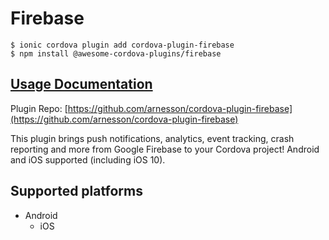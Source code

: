 # Firebase

```
$ ionic cordova plugin add cordova-plugin-firebase
$ npm install @awesome-cordova-plugins/firebase
```

## [Usage Documentation](https://danielsogl.gitbook.io/awesome-cordova-plugins/plugins/firebase/)

Plugin Repo: [https://github.com/arnesson/cordova-plugin-firebase](https://github.com/arnesson/cordova-plugin-firebase)

This plugin brings push notifications, analytics, event tracking, crash reporting and more from Google Firebase to your Cordova project! Android and iOS supported (including iOS 10).

## Supported platforms

- Android
  - iOS
  


